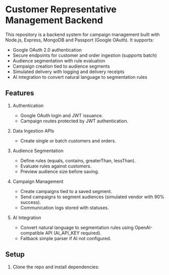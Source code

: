 # Customer Representative Management Backend

This repository is a backend system for campaign management built with Node.js, Express, MongoDB and Passport (Google OAuth). It supports:

- Google OAuth 2.0 authentication
- Secure endpoints for customer and order ingestion (supports batch)
- Audience segmentation with rule evaluation
- Campaign creation tied to audience segments
- Simulated delivery with logging and delivery receipts
- AI integration to convert natural language to segmentation rules

## Features

1. Authentication
   - Google OAuth login and JWT issuance.
   - Campaign routes protected by JWT authentication.

2. Data Ingestion APIs
   - Create single or batch customers and orders.

3. Audience Segmentation
   - Define rules (equals, contains, greaterThan, lessThan).
   - Evaluate rules against customers.
   - Preview audience size before saving.

4. Campaign Management
   - Create campaigns tied to a saved segment.
   - Send campaigns to segment audiences (simulated vendor with 90% success).
   - Communication logs stored with statuses.

5. AI Integration
   - Convert natural language to segmentation rules using OpenAI-compatible API (AI_API_KEY required).
   - Fallback simple parser if AI not configured.

## Setup

1. Clone the repo and install dependencies:

   